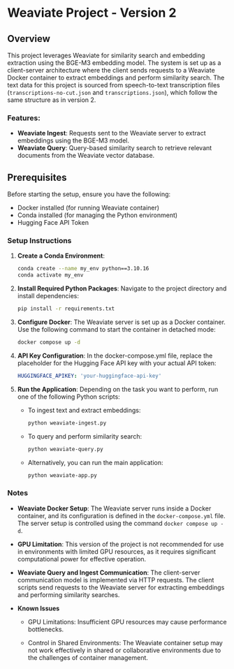 # Weaviate Project - Version 2

## Overview

This project leverages Weaviate for similarity search and embedding extraction using the BGE-M3 embedding model. The system is set up as a client-server architecture where the client sends requests to a Weaviate Docker container to extract embeddings and perform similarity search. The text data for this project is sourced from speech-to-text transcription files (`transcriptions-no-cut.json` and `transcriptions.json`), which follow the same structure as in version 2.

### Features:
- **Weaviate Ingest**: Requests sent to the Weaviate server to extract embeddings using the BGE-M3 model.
- **Weaviate Query**: Query-based similarity search to retrieve relevant documents from the Weaviate vector database.

## Prerequisites

Before starting the setup, ensure you have the following:

- Docker installed (for running Weaviate container)
- Conda installed (for managing the Python environment)
- Hugging Face API Token

### Setup Instructions

1. **Create a Conda Environment**:
   ```bash
   conda create --name my_env python==3.10.16
   conda activate my_env
   ```
2. **Install Required Python Packages**: Navigate to the project directory and install dependencies:

    ```bash
    pip install -r requirements.txt
    ```
3. **Configure Docker**: The Weaviate server is set up as a Docker container. Use the following command to start the container in detached mode:

    ```bash
    docker compose up -d
    ```
4. **API Key Configuration**: In the docker-compose.yml file, replace the placeholder for the Hugging Face API key with your actual API token:

    ```yaml
    HUGGINGFACE_APIKEY: 'your-huggingface-api-key'
    ```
5. **Run the Application**: Depending on the task you want to perform, run one of the following Python scripts:

    - To ingest text and extract embeddings:
        ```bash
        python weaviate-ingest.py
        ```
    - To query and perform similarity search:
        ```bash
        python weaviate-query.py
        ```
    - Alternatively, you can run the main application:

        ```bash
        python weaviate-app.py
        ```
 ### Notes
- **Weaviate Docker Setup**: The Weaviate server runs inside a Docker container, and its configuration is defined in the `docker-compose.yml` file. The server setup is controlled using the command `docker compose up -d`.

- **GPU Limitation**: This version of the project is not recommended for use in environments with limited GPU resources, as it requires significant computational power for effective operation.

- **Weaviate Query and Ingest Communication**: The client-server communication model is implemented via HTTP requests. The client scripts send requests to the Weaviate server for extracting embeddings and performing similarity searches.

- **Known Issues**
    
    - GPU Limitations: Insufficient GPU resources may cause performance bottlenecks.
    
    - Control in Shared Environments: The Weaviate container setup may not work effectively in shared or collaborative environments due to the challenges of container management.
